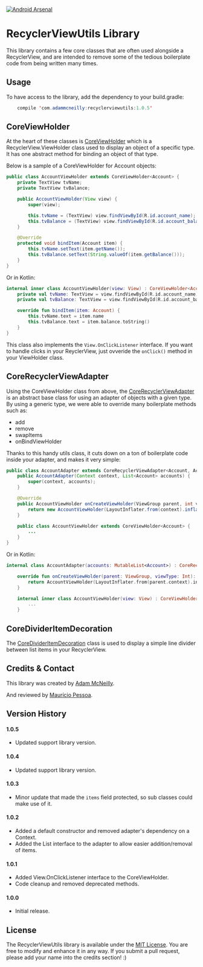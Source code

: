 [![Android Arsenal](https://img.shields.io/badge/Android%20Arsenal-RecyclerViewUtils-green.svg?style=true)](https://android-arsenal.com/details/1/3979)

RecyclerViewUtils Library
=============

This library contains a few core classes that are often used alongside a RecyclerView, and are intended to remove some of the tedious boilerplate code from being written many times.

Usage
-----

To have access to the library, add the dependency to your build.gradle:

```java
	compile 'com.adammcneilly:recyclerviewutils:1.0.5'
```


CoreViewHolder
--------------

At the heart of these classes is [CoreViewHolder](https://github.com/AdamMc331/RecyclerViewUtils/blob/master/lib/src/main/java/com/adammcneilly/recyclerviewutils/CoreViewHolder.java) which is a RecyclerView.ViewHolder class used to display an object of a specific type. It has one abstract method for binding an object of that type.

Below is a sample of a CoreViewHolder for Account objects:

```java
public class AccountViewHolder extends CoreViewHolder<Account> {
    private TextView tvName;
    private TextView tvBalance;

    public AccountViewHolder(View view) {
        super(view);

        this.tvName = (TextView) view.findViewById(R.id.account_name);
        this.tvBalance = (TextView) view.findViewById(R.id.account_balance);
    }

    @Override
    protected void bindItem(Account item) {
        this.tvName.setText(item.getName());
        this.tvBalance.setText(String.valueOf(item.getBalance()));
    }
}
```

Or in Kotlin:

```kotlin
internal inner class AccountViewHolder(view: View) : CoreViewHolder<Account>(view) {
    private val tvName: TextView = view.findViewById(R.id.account_name) as TextView
    private val tvBalance: TextView = view.findViewById(R.id.account_balance) as TextView

    override fun bindItem(item: Account) {
        this.tvName.text = item.name
        this.tvBalance.text = item.balance.toString()
    }
}
```

This class also implements the `View.OnClickListener` interface. If you want to handle clicks in your ReyclerView, just ovveride the `onClick()` method in your ViewHolder class.

CoreRecyclerViewAdapter
-----------------------

Using the CoreViewHolder class from above, the [CoreRecyclerViewAdapter](https://github.com/AdamMc331/RecyclerViewUtils/blob/master/lib/src/main/java/com/adammcneilly/recyclerviewutils/CoreRecyclerViewAdapter.java) is an abstract base class for using an adapter of objects with a given type. By using a generic type, we were able to override many boilerplate methods such as:

 * add
 * remove
 * swapItems
 * onBindViewHolder

Thanks to this handy utils class, it cuts down on a ton of boilerplate code inside your adapter, and makes it very simple:

```java
public class AccountAdapter extends CoreRecyclerViewAdapter<Account, AccountAdapter.AccountViewHolder>{
    public AccountAdapter(Context context, List<Account> accounts) {
        super(context, accounts);
    }

    @Override
    public AccountViewHolder onCreateViewHolder(ViewGroup parent, int viewType) {
        return new AccountViewHolder(LayoutInflater.from(context).inflate(R.layout.list_item_account, parent, false));
    }

    public class AccountViewHolder extends CoreViewHolder<Account> {
        ...
    }
}
```

Or in Kotlin:

```kotlin
internal class AccountAdapter(accounts: MutableList<Account>) : CoreRecyclerViewAdapter<Account, AccountAdapter.AccountViewHolder>(accounts) {

    override fun onCreateViewHolder(parent: ViewGroup, viewType: Int): AccountViewHolder {
        return AccountViewHolder(LayoutInflater.from(parent.context).inflate(R.layout.list_item_account, parent, false))
    }

    internal inner class AccountViewHolder(view: View) : CoreViewHolder<Account>(view) {
        ...
    }
```

CoreDividerItemDecoration
-------------------------

The [CoreDividerItemDecoration](https://github.com/AdamMc331/RecyclerViewUtils/blob/master/lib/src/main/java/com/adammcneilly/recyclerviewutils/CoreDividerItemDecoration.java) class is used to display a simple line divider between list items in your RecyclerView.

Credits & Contact
-----------------

This library was created by [Adam McNeilly](http://adammcneilly.com).

And reviewed by [Maurício Pessoa](https://github.com/Mauker1).

Version History
---------------

#### 1.0.5
 - Updated support library version.

#### 1.0.4
 - Updated support library version.

#### 1.0.3
 - Minor update that made the `items` field protected, so sub classes could make use of it.

#### 1.0.2
 - Added a default constructor and removed adapter's dependency on a Context.
 - Added the List interface to the adapter to allow easier addition/removal of items.

#### 1.0.1
 - Added View.OnClickListener interface to the CoreViewHolder.
 - Code cleanup and removed deprecated methods.

#### 1.0.0
 - Initial release.

License
-------

The RecyclerViewUtils library is available under the [MIT License](https://opensource.org/licenses/MIT). You are free to modify and enhance it in any way. If you submit a pull request, please add your name into the credits section! :)
